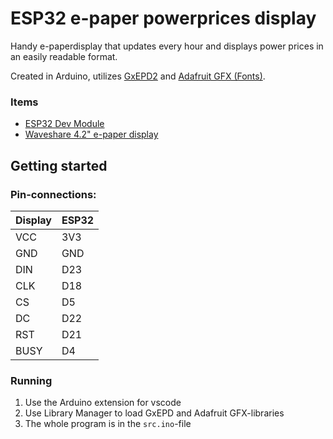 # ESP32 e-paper powerprices display

Handy e-paperdisplay that updates every hour and displays power prices in an easily readable format. 

Created in Arduino, utilizes [GxEPD2](https://github.com/ZinggJM/GxEPD2) and [Adafruit GFX (Fonts)](https://github.com/adafruit/Adafruit-GFX-Library). 

### Items

* [ESP32 Dev Module](https://www.aliexpress.com/item/1005004268911484.html?spm=a2g0o.productlist.main.1.4e792e2aCbh6W3&algo_pvid=4d8414a7-8d67-4a7c-955c-ebdace48d5fa&algo_exp_id=4d8414a7-8d67-4a7c-955c-ebdace48d5fa-0&pdp_ext_f=%7B%22sku_id%22%3A%2212000028838235689%22%7D&pdp_npi=3%40dis%21EUR%213.52%212.85%21%21%21%21%21%40211bd3cb16802582304613136d0709%2112000028838235689%21sea%21NO%21198746603&curPageLogUid=CrUzD1s0la0t) 
* [Waveshare 4.2" e-paper display](https://www.aliexpress.com/item/32829561526.html?spm=a2g0o.productlist.main.5.721227bbt9xr9q&algo_pvid=f38b5b35-9099-463c-b4c7-aaeec421cf3b&algo_exp_id=f38b5b35-9099-463c-b4c7-aaeec421cf3b-2&pdp_ext_f=%7B%22sku_id%22%3A%2264968275656%22%7D&pdp_npi=3%40dis%21EUR%2138.47%2134.62%21%21%21%21%21%40212272e216802578308782883d071b%2164968275656%21sea%21NO%21198746603&curPageLogUid=2TRaQnf0JONY)

## Getting started

### Pin-connections:
| Display | ESP32  |  
|---|---|
| VCC  | 3V3  |
| GND  | GND  |
| DIN  | D23  |
| CLK  | D18  |
| CS   | D5   |
| DC   | D22  |
| RST  | D21  |
| BUSY | D4   |

### Running

1. Use the Arduino extension for vscode
2. Use Library Manager to load GxEPD and Adafruit GFX-libraries
2. The whole program is in the `src.ino`-file